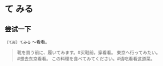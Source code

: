 # て みる

## 尝试一下

`〔て形〕てみる` ～看看。

> 靴を買う前に、履いてみます。#买鞋前，穿看看。
> 東京へ行ってみたい。#想去东京看看。
> この料理を食べてみてください。#请吃看看这道菜。
